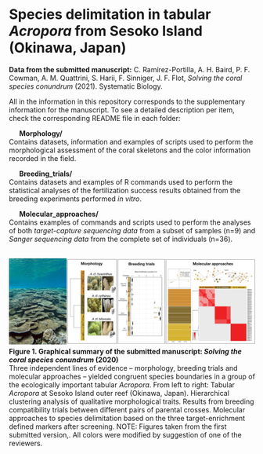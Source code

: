 
# Species delimitation in tabular <i>Acropora</i> from Sesoko Island (Okinawa, Japan)

<b>Data from the submitted manuscript:</b> C. Ramírez-Portilla, A. H. Baird, P. F. Cowman, A. M. Quattrini, S. Harii, F. Sinniger, J. F. Flot, <i>Solving the coral species conundrum</i> (2021). Systematic Biology. 

All in the information in this repository corresponds to the supplementary information for the manuscript. To see a detailed description per item, check the corresponding README file in each folder:

&ensp;&ensp;&ensp;<b>Morphology/</b><br>
Contains datasets, information and examples of scripts used to perform the morphological assessment of the coral skeletons and the color information recorded in the field.

&ensp;&ensp;&ensp;<b>Breeding_trials/</b><br>
Contains datasets and examples of R commands used to perform the statistical analyses of the fertilization success results obtained from the breeding experiments performed <i>in vitro</i>.

&ensp;&ensp;&ensp;<b>Molecular_approaches/</b><br>
Contains examples of commands and scripts used to perform the analyses of both <i>target-capture sequencing data</i> from a subset of samples (n=9) and <i>Sanger sequencing data</i>           from the complete set of individuals (n=36).
  <br>
  <br>

![Picture](Coralreef_Okinawa.jpg)
<b>Figure 1. Graphical summary of the submitted manuscript: <i>Solving the coral species conundrum</i> (2020)</b><br>
Three independent lines of evidence – morphology, breeding trials and molecular approaches – yielded congruent species boundaries in a group of the ecologically important tabular <i>Acropora</i>. From left to right: Tabular <i>Acropora</i> at Sesoko Island outer reef (Okinawa, Japan). Hierarchical clustering analysis of qualitative morphological traits. Results from breeding compatibility trials between different pairs of parental crosses. Molecular approaches to species delimitation based on the three target-enrichment defined markers after screening. NOTE: Figures taken from the first submitted version,. All colors were modified by suggestion of one of the reviewers.
